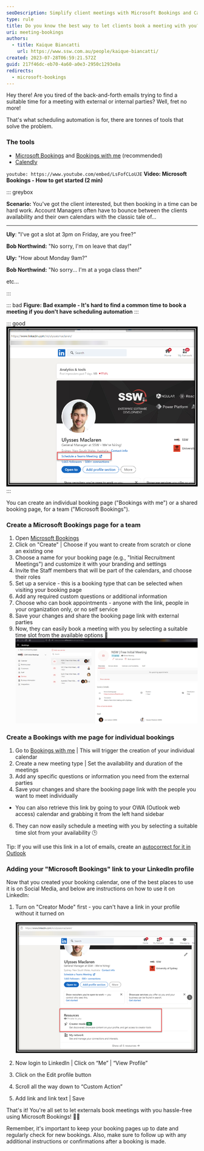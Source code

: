 ```yaml
---
seoDescription: Simplify client meetings with Microsoft Bookings and Calendly - automate scheduling and reduce back-and-forth emails.
type: rule
title: Do you know the best way to let clients book a meeting with you?
uri: meeting-bookings
authors:
  - title: Kaique Biancatti
    url: https://www.ssw.com.au/people/kaique-biancatti/
created: 2023-07-28T06:59:21.572Z
guid: 217f46dc-eb70-4a60-a0e3-2950c1293e8a
redirects:
  - microsoft-bookings
---
```


Hey there! Are you tired of the back-and-forth emails trying to find a suitable time for a meeting with external or internal parties? Well, fret no more!

That's what scheduling automation is for, there are tonnes of tools that solve the problem.

<!--endintro-->

### The tools

* [Microsoft Bookings](https://www.microsoft.com/en-au/microsoft-365/business/scheduling-and-booking-app) and [Bookings with me](https://outlook.office.com/bookwithme/me) (recommended)
* [Calendly](https://calendly.com/)

`youtube: https://www.youtube.com/embed/LsFofCLoUJE`
**Video: Microsoft Bookings - How to get started (2 min)**

::: greybox

**Scenario:** You've got the client interested, but then booking in a time can be hard work. Account Managers often have to bounce between the clients availability and their own calendars with the classic tale of...

---

**Uly**: "I've got a slot at 3pm on Friday, are you free?"

**Bob Northwind:** "No sorry, I'm on leave that day!"

**Uly:** "How about Monday 9am?"

**Bob Northwind:** "No sorry... I'm at a yoga class then!"

etc...

:::

::: bad
**Figure: Bad example - It's hard to find a common time to book a meeting if you don't have scheduling automation**
:::

::: good
![Figure: Good example - A nice link in your LinkedIn profile for easy bookings](linkedinlink.png)
:::

You can create an individual booking page ("Bookings with me") or a shared booking page, for a team ("Microsoft Bookings").

### Create a Microsoft Bookings page for a team

1. Open [Microsoft Bookings](https://www.microsoft.com/en-au/microsoft-365/business/scheduling-and-booking-app)
2. Click on "Create" | Choose if you want to create from scratch or clone an existing one
3. Choose a name for your booking page (e.g., "Initial Recruitment Meetings") and customize it with your branding and settings
4. Invite the Staff members that will be part of the calendars, and choose their roles
5. Set up a service - this is a booking type that can be selected when visiting your booking page
6. Add any required custom questions or additional information
7. Choose who can book appointments - anyone with the link, people in your organization only, or no self service
8. Save your changes and share the booking page link with external parties
9. Now, they can easily book a meeting with you by selecting a suitable time slot from the available options 📅
   ![Figure: Setup - Setting up a new Service in Microsoft Bookings](microsoftbookings.jpg)

### Create a Bookings with me page for individual bookings

1. Go to [Bookings with me](https://outlook.office.com/bookwithme/me) | This will trigger the creation of your individual calendar
2. Create a new meeting type | Set the availability and duration of the meetings
3. Add any specific questions or information you need from the external parties
4. Save your changes and share the booking page link with the people you want to meet individually

* You can also retrieve this link by going to your OWA (Outlook web access) calendar and grabbing it from the left hand sidebar

6. They can now easily schedule a meeting with you by selecting a suitable time slot from your availability 🕒

Tip: If you will use this link in a lot of emails, create an [autocorrect for it in Outlook](/autocorrect-in-outlook)

### Adding your "Microsoft Bookings" link to your LinkedIn profile

Now that you created your booking calendar, one of the best places to use it is on Social Media, and below are instructions on how to use it on LinkedIn:

1. Turn on "Creator Mode" first - you can't have a link in your profile without it turned on

   ![Figure: Setup - Turn on Creator Mode in LinkedIn](creatormode.png)

2. Now login to LinkedIn | Click on “Me” | “View Profile”
3. Click on the Edit profile button
4. Scroll all the way down to “Custom Action”
5. Add link and link text | Save

That's it! You're all set to let externals book meetings with you hassle-free using Microsoft Bookings! 🎉✨

Remember, it's important to keep your booking pages up to date and regularly check for new bookings. Also, make sure to follow up with any additional instructions or confirmations after a booking is made.